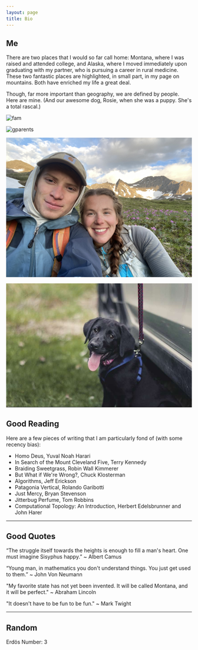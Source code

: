 ```yaml
---
layout: page
title: Bio
---
```


## Me

There are two places that I would so far call home: Montana, where I was raised and 
attended college, and Alaska, where I moved immediately upon graduating with my partner, who is pursuing a 
career in rural medicine. These two fantastic places are highlighted, in small part,
in my page on mountains. Both have 
enriched my life a great deal.

Though, far more important than geography, we are defined by people. Here are mine. (And our awesome dog, Rosie, when she was a puppy. She's a total rascal.)

![fam](./assets/images/fam.JPG)

![gparents](./assets/images/gparents.JPG)

![supercoolgirl](./assets/images/ladyfriend.JPG)

![rosalita](./assets/images/rosalita.JPG)

## Good Reading

Here are a few pieces of writing that I am particularly fond of (with some recency bias):

* Homo Deus, Yuval Noah Harari
* In Search of the Mount Cleveland Five, Terry Kennedy
* Braiding Sweetgrass, Robin Wall Kimmerer
* But What if We're Wrong?, Chuck Klosterman
* Algorithms, Jeff Erickson
* Patagonia Vertical, Rolando Garibotti
* Just Mercy, Bryan Stevenson
* Jitterbug Perfume, Tom Robbins
* Computational Topology: An Introduction, Herbert Edelsbrunner and John Harer

---

## Good Quotes

“The struggle itself towards the heights is enough to fill a man's heart. One must imagine Sisyphus happy.” ~ Albert Camus

“Young man, in mathematics you don't understand things. You just get used to them.” 
~ John Von Neumann

"My favorite state has not yet been invented. It will be called Montana, and it will be perfect." ~ Abraham Lincoln

"It doesn't have to be fun to be fun." ~ Mark Twight

---

## Random

Erdös Number: 3

